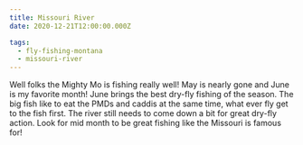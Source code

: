```yaml
---
title: Missouri River
date: 2020-12-21T12:00:00.000Z

tags:
  - fly-fishing-montana
  - missouri-river
---
```


Well folks the Mighty Mo is fishing really well! May is nearly gone and June is my favorite month! June brings the best dry-fly fishing of the season. The big fish like to eat the PMDs and caddis at the same time, what ever fly get to the fish first. The river still needs to come down a bit for great dry-fly action. Look for mid month to be great fishing like the Missouri is famous for!
